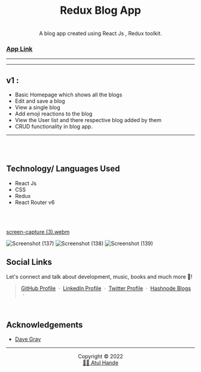 <h1 align="center" font-weight: bold">Redux Blog App</h1>

<p align="center"> 
<br/>A blog app created using React Js , Redux toolkit.  </p>

<h3><a href='https://7e9r6g.csb.app/'>App Link</a></h3>

---

---

## v1 :

- Basic Homepage which shows all the blogs
- Edit and save a blog
- View a single blog
- Add emoji reactions to the blog
- View the User list and there respective blog added by them
- CRUD functionality in blog app.

---
 <br />              
<br />
<!-- BUILT WITH -->

## **Technology/ Languages Used**

- React Js
- CSS
- Redux
- React Router v6


<br />
<br />

[screen-capture (3).webm](https://user-images.githubusercontent.com/76784537/190634875-468f8213-40ea-4887-982b-c33e84b2d29b.webm)

![Screenshot (137)](https://user-images.githubusercontent.com/76784537/190633119-45a33fbe-0522-48fd-9428-42e614ed4250.png)
![Screenshot (138)](https://user-images.githubusercontent.com/76784537/190633128-d0208153-2265-4820-8a18-d9722b42cf77.png)
![Screenshot (139)](https://user-images.githubusercontent.com/76784537/190633134-98cde819-cf9b-449f-aea2-c8521128d168.png)


## **Social Links**
Let's connect and talk about development, music, books and much more 🌠! 
> [GitHub Profile](https://github.com/AtulHande03a) &nbsp;&middot;&nbsp; 
> [LinkedIn Profile](https://www.linkedin.com/in/atul-hande/) &nbsp;&middot;&nbsp;
> [Twitter Profile](https://twitter.com/AtulHande9) &nbsp;&middot;&nbsp;
> [Hashnode Blogs](https://atulhande03a.hashnode.dev/) &nbsp;&middot;&nbsp;

<br />

## Acknowledgements

 - [Dave Gray](https://www.youtube.com/c/DaveGrayTeachesCode)
 



<hr />
<p align="center">Copyright &copy; 2022 
  <br />
  <a href="https://github.com/AtulHande03a">👩‍💻 Atul Hande</a>
</p>
